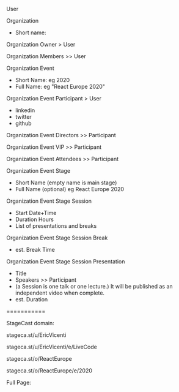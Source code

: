 User

Organization

- Short name:

Organization Owner > User

Organization Members >> User

Organization Event

- Short Name: eg 2020
- Full Name: eg "React Europe 2020"

Organization Event Participant > User

- linkedin
- twitter
- github

Organization Event Directors >> Participant

Organization Event VIP >> Participant

Organization Event Attendees >> Participant

Organization Event Stage

- Short Name (empty name is main stage)
- Full Name (optional) eg React Europe 2020

Organization Event Stage Session

- Start Date+Time
- Duration Hours
- List of presentations and breaks

Organization Event Stage Session Break

- est. Break Time

Organization Event Stage Session Presentation

- Title
- Speakers >> Participant
- (a Session is one talk or one lecture.) It will be published as an independent video when complete.
- est. Duration

===========

StageCast domain:

stageca.st/u/EricVicenti

stageca.st/u/EricVicenti/e/LiveCode

stageca.st/o/ReactEurope

stageca.st/o/ReactEurope/e/2020

Full Page:

